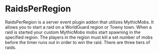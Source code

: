 # RaidsPerRegion
RaidsPerRegion is a server event plugin addon that utilizes MythicMobs. It allows you to start a raid on a WorldGuard region or Towny town. When a raid is started your custom MythicMobs mobs start spawning in the specified region. The players in the region must kill a set number of mobs before the timer runs out in order to win the raid. There are three tiers of raids.
